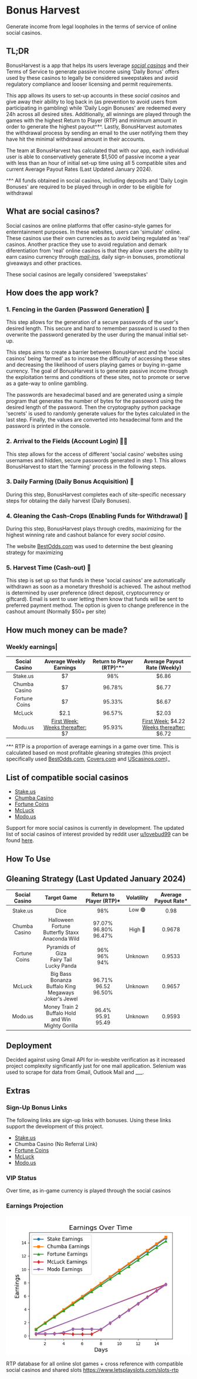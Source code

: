 # Bonus Harvest

Generate income from legal loopholes in the terms of service of online social casinos.

## TL;DR

BonusHarvest is a app that helps its users leverage _[social casinos](https://finance.yahoo.com/news/social-casinos-really-free-050000980.html?guccounter=1)_ and their Terms of Service to generate passive income using 'Daily Bonus' offers used by these casinos to legally be considered sweepstakes and avoid regulatory compliance and looser licensing and permit requirements.

This app allows its users to set-up accounts in these _social casinos_ and give away their ability to log back in (as prevention to avoid users from participating in gambling) while 'Daily Login Bonuses' are redeemed every 24h across all desired sites. Additionally, all winnings are played through the games with the highest Return to Player (RTP) and minimum amount in order to generate the highest payout^†^. Lastly, BonusHarvest automates the withdrawal process by sending an email to the user notifying them they have hit the minimal withdrawal amount in their accounts.

The team at BonusHarvest has calculated that with our app, each individual user is able to conservatively generate $1,500 of passive income a year with less than an hour of initial set-up time using all 5 compatible sites and current Average Payout Rates (Last Updated January 2024).

^†^ All funds obtained in social casinos, including deposits and 'Daily Login Bonuses' are required to be played through in order to be eligible for withdrawal

## What are social casinos?

Social casinos are online platforms that offer casino-style games for enterntainment purposes. In these websites, users can 'simulate' online. These casinos use their own currencies as to avoid being regulated as 'real' casinos. Another practice they use to avoid regulation and demark diferentiation from 'real' online casinos is that they allow users the ability to earn casino currency through _[mail-ins]()_, daily sign-in bonuses, promotional giveaways and other practices.

These social casinos are legally considered 'sweepstakes'

## How does the app work?

### 1. Fencing in the Garden (Password Generation) 🔐

This step allows for the generation of a secure passwords of the user's desired length. This secure and hard to remember password is used to then overwrite the password generated by the user during the manual initial set-up.

This steps aims to create a barrier between BonusHarvest and the 'social casinos' being 'farmed' as to increase the difficulty of accessing these sites and decreasing the likelihood of users playing games or buying in-game currency. The goal of BonusHarvest is to generate passive income through the exploitation terms and conditions of these sites, not to promote or serve as a gate-way to online gambling.

The passwords are hexadecimal based and are generated using a simple program that generates the number of bytes for the passoword using the desired length of the password. Then the cryptography python package 'secrets' is used to randomly generate values for the bytes calculated in the last step. Finally, the values are converted into hexadecimal form and the password is printed in the console.

### 2. Arrival to the Fields (Account Login) 🧑‍🌾

This step allows for the access of different 'social casino' websites using usernames and hidden, secure passwords generated in step 1. This allows BonusHarvest to start the 'farming' process in the following steps.

### 3. Daily Farming (Daily Bonus Acquisition) 🌾

During this step, BonusHarvest completes each of site-specific necessary steps for obtaiing the daily harvest (Daily Bonuses).

### 4. Gleaning the Cash-Crops (Enabling Funds for Withdrawal) 🚜

During this step, BonusHarvest plays through credits, maximizing for the highest winning rate and cashout balance for every _social casino_.

The website [BestOdds.com](https://www.bestodds.com/) was used to determine the best gleaning strategy for maximizing

### 5. Harvest Time (Cash-out) 🌽

This step is set up so that funds in these 'social casinos' are automatically withdrawn as soon as a monetary threshold is achieved. The ashout method is determined by user preference (direct deposit, cryptocurrency or giftcard). Email is sent to user letting them know that funds will be sent to preferred payment method. The option is given to change preference in the cashout amount (Normally $50+ per site)

## How much money can be made?

### Weekly earnings|

| Social Casino |               Average Weekly Earnings               | Return to Player (RTP)^\*^ |                 Average Payout Rate (Weekly)                 |
| :-----------: | :-------------------------------------------------: | :------------------------: | :----------------------------------------------------------: |
|   Stake.us    |                         $7                          |            98%             |                            $6.86                             |
| Chumba Casino |                         $7                          |           96.78%           |                            $6.77                             |
| Fortune Coins |                         $7                          |           95.33%           |                            $6.67                             |
|    McLuck     |                        $2.1                         |           96.57%           |                            $2.03                             |
|    Modu.us    | <u>First Week:</u> <br> <u>Weeks thereafter:</u> $7 |           95.93%           | <u>First Week:</u> $4.22 <br> <u>Weeks thereafter:</u> $6.72 |

^\*^ RTP is a proportion of average earnings in a game over time. This is calculated based on most profitable gleaning strategies (this project specifically used [BestOdds.com](Bestodds.com), [Covers.com](covers.com) and [UScasinos.com](uscasinos.com))\_

## List of compatible social casinos

- [Stake.us](stake.us)
- [Chumba Casino](https://lobby.chumbacasino.com/)
- [Fortune Coins](https://www.fortunecoins.com/)
- [McLuck](https://www.mcluck.com/)
- [Modo.us](https://modo.us/)

Support for more social casinos is currently in development. The updated list of social casinos of interest provided by reddit user [u/lovebud99](https://www.reddit.com/user/lovebud99/) can be found [here](https://docs.google.com/spreadsheets/d/1EwpEnGC1ZSHpk7zWtE_CoVYJGpcIWIX1oTqa7T561EM/edit#gid=0).

## How To Use

## Gleaning Strategy (Last Updated January 2024)

| Social Casino |                          Target Game                           |    Return to Player (RTP)\*     | Volatility | Average Payout Rate\* |
| :-----------: | :------------------------------------------------------------: | :-----------------------------: | :--------: | :-------------------: |
|   Stake.us    |                              Dice                              |               98%               |   Low 🟢   |         0.98          |
| Chumba Casino |   Halloween Fortune <br> Butterfly Staxx <br> Anaconda Wild    | 97.07% <br> 96.80% <br> 96.47%  |  High 🔴   |        0.9678         |
| Fortune Coins |       Pyramids of Giza <br> Fairy Tail <br> Lucky Panda        |      96% <br> 96% <br> 94%      |  Unknown   |        0.9533         |
|    McLuck     | Big Bass Bonanza <br> Buffalo King Megaways <br> Joker's Jewel |  96.71% <br> 96.52 <br> 96.50%  |  Unknown   |        0.9657         |
|    Modo.us    |  Money Train 2 <br> Buffalo Hold and Win <br> Mighty Gorilla   | 96.4% <br> 95.91 <br> 95.49<br> |  Unknown   |        0.9593         |

## Deployment

Decided against using Gmail API for in-wesbite verification as it increased project complexity significantly just for one mail application. Selenium was used to scrape for data from Gmail, Outlook Mail and \_\_\_.

## Extras

### Sign-Up Bonus Links

The following links are sign-up links with bonuses. Using these links support the development of this project.

- [Stake.us](stake.us/?c=jiO2uEBV)
- Chumba Casino (No Referral Link)
- [Fortune Coins](https://www.fortunecoins.com/register/e3dc78b0-ef38-400c-914b-a4fa7fdb3e2b)
- [McLuck](https://www.mcluck.com/?r=879233479)
- [Modo.us](https://modo.us?referralCode=FGr7QdBZVre2)

### VIP Status

Over time, as in-game currency is played through the social casinos

### Earnings Projection

![Plot](EarningsProjection.png)

RTP database for all online slot games + cross reference with compatible social casinos and shared slots
https://www.letsplayslots.com/slots-rtp
